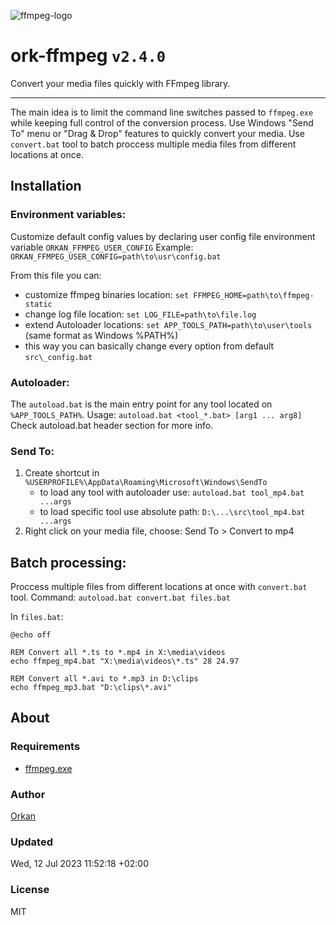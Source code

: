 ![ffmpeg-logo](https://user-images.githubusercontent.com/129182/109426413-f506b680-79ed-11eb-9792-c09119ed708a.jpg)

# ork-ffmpeg `v2.4.0`
Convert your media files quickly with FFmpeg library.

---

The main idea is to limit the command line switches passed to `ffmpeg.exe` while keeping full control of the conversion process.
Use Windows "Send To" menu or "Drag & Drop" features to quickly convert your media.
Use `convert.bat` tool to batch proccess multiple media files from different locations at once.

## Installation

### Environment variables:
Customize default config values by declaring user config file environment variable `ORKAN_FFMPEG_USER_CONFIG`
Example: `ORKAN_FFMPEG_USER_CONFIG=path\to\usr\config.bat`

From this file you can:
- customize ffmpeg binaries location: `set FFMPEG_HOME=path\to\ffmpeg-static`
- change log file location: `set LOG_FILE=path\to\file.log`
- extend Autoloader locations: `set APP_TOOLS_PATH=path\to\user\tools` (same format as Windows %PATH%)
- this way you can basically change every option from default `src\_config.bat` 

### Autoloader:
The `autoload.bat` is the main entry point for any tool located on `%APP_TOOLS_PATH%`.
Usage: `autoload.bat <tool_*.bat> [arg1 ... arg8]`
Check autoload.bat header section for more info.

### Send To:
1. Create shortcut in `%USERPROFILE%\AppData\Roaming\Microsoft\Windows\SendTo`
    - to load any tool with autoloader use: `autoload.bat tool_mp4.bat ...args`
    - to load specific tool use absolute path: `D:\...\src\tool_mp4.bat ...args`
2. Right click on your media file, choose: Send To > Convert to mp4

## Batch processing:
Proccess multiple files from different locations at once with `convert.bat` tool.
Command: `autoload.bat convert.bat files.bat`

In `files.bat`: 
```batch
@echo off

REM Convert all *.ts to *.mp4 in X:\media\videos
echo ffmpeg_mp4.bat "X:\media\videos\*.ts" 28 24.97

REM Convert all *.avi to *.mp3 in D:\clips
echo ffmpeg_mp3.bat "D:\clips\*.avi"
```

## About
### Requirements
* [ffmpeg.exe](https://ffmpeg.org/)

### Author
[Orkan](https://github.com/orkan)

### Updated
Wed, 12 Jul 2023 11:52:18 +02:00

### License
MIT
